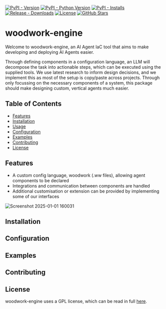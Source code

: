 [![PyPI - Version](https://img.shields.io/pypi/v/woodwork-engine.svg?logo=pypi&label=PyPI&logoColor=gold)](https://pypi.org/project/woodwork-engine/)
[![PyPI - Python Version](https://img.shields.io/pypi/pyversions/woodwork-engine.svg?logo=python&label=Python&logoColor=gold)](https://pypi.org/project/woodwork-engine/)
[![PyPI - Installs](https://img.shields.io/pypi/dm/woodwork-engine.svg?color=blue&label=Installs&logo=pypi&logoColor=gold)](https://pypi.org/project/woodwork-engine/)
[![Release - Downloads](https://img.shields.io/github/downloads/willwoodward/woodwork-engine/total?label=Downloads)](https://github.com/willwoodward/woodwork-engine/releases)
[![License](https://img.shields.io/github/license/willwoodward/woodwork-engine?label=License&logo=open-source-initiative)](https://github.com/willwoodward/woodwork-engine/blob/main/LICENSE)
[![GitHub Stars](https://img.shields.io/github/stars/willwoodward/woodwork-engine?label=Stars&logo=github)](https://github.com/willwoodward/woodwork-engine/stargazers)

# woodwork-engine
Welcome to woodwork-engine, an AI Agent IaC tool that aims to make developing and deploying AI Agents easier.

Through defining components in a configuration language, an LLM will decompose the task into actionable steps, which can be executed using the supplied tools. We use latest research to inform design decisions, and we implement this as most of the setup is copy/paste across projects. Through only focussing on the necessary components of a system, this package should make designing custom, vertical agents much easier.

## Table of Contents
- [Features](#features)
- [Installation](#installation)
- [Usage](#usage)
- [Configuration](#configuration)
- [Examples](#examples)
- [Contributing](#contributing)
- [License](#license)

## Features
- A custom config language, woodwork (.ww files), allowing agent components to be declared
- Integrations and communication between components are handled
- Additional customisation or extension can be provided by implementing some of our interfaces

![Screenshot 2025-01-01 160031](https://github.com/user-attachments/assets/1a1c759e-aa5e-4499-902f-6d8abd23b3b8)

## Installation

## Configuration

## Examples

## Contributing

## License
woodwork-engine uses a GPL license, which can be read in full [here](./LICENSE).

